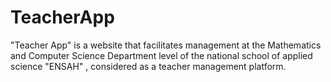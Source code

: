 # TeacherApp
 "Teacher App" is a website that facilitates management at the Mathematics and Computer Science Department level of the national school of applied science "ENSAH" , considered as a teacher management platform.
